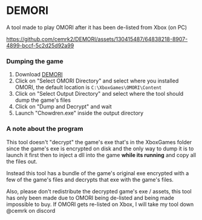 # DEMORI
A tool made to play OMORI after it has been de-listed from Xbox (on PC)

https://github.com/cemrk2/DEMORI/assets/130415487/64838218-8907-4899-bccf-5c2d25d92a99

### Dumping the game

1. Download [DEMORI](https://github.com/cemrk2/DEMORI/releases)
2. Click on "Select OMORI Directory" and select where you installed OMORI, the default location is `C:\XboxGames\OMORI\Content`
3. Click on "Select Output Directory" and select where the tool should dump the game's files
4. Click on "Dump and Decrypt" and wait
5. Launch "Chowdren.exe" inside the output directory

### A note about the program

This tool doesn't "decrypt" the game's exe that's in the XboxGames folder
since the game's exe is encrypted on disk and the only way to dump it
is to launch it first then to inject a dll into the game **while its running** and copy all the files out.

Instead this tool has a bundle of the game's 
original exe encrypted with a few of the game's files
and decrypts that exe with the game's files.

Also, please don't redistribute the decrypted game's exe / assets, 
this tool has only been made due to OMORI being de-listed and being made impossible to buy.
If OMORI gets re-listed on Xbox, I will take my tool down @cemrk on discord
